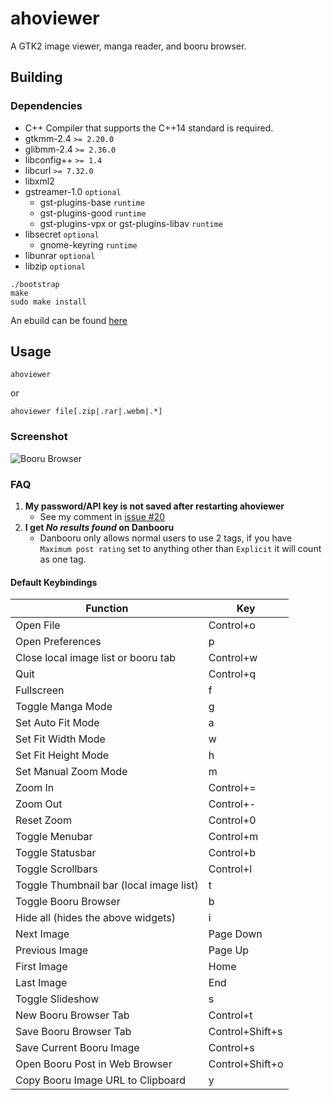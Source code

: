 # ahoviewer

A GTK2 image viewer, manga reader, and booru browser.

## Building
### Dependencies
* C++ Compiler that supports the C++14 standard is required.
* gtkmm-2.4 `>= 2.20.0`
* glibmm-2.4 `>= 2.36.0`
* libconfig++ `>= 1.4`
* libcurl `>= 7.32.0`
* libxml2
* gstreamer-1.0 `optional`
    * gst-plugins-base `runtime`
    * gst-plugins-good `runtime`
    * gst-plugins-vpx or gst-plugins-libav `runtime`
* libsecret `optional`
    * gnome-keyring `runtime`
* libunrar `optional`
* libzip `optional`

```
./bootstrap
make
sudo make install
```

An ebuild can be found
[here](https://gist.githubusercontent.com/ahodesuka/9c06310db83087f3be2d2a0c4a0ac062/raw)

## Usage

    ahoviewer

or

    ahoviewer file[.zip|.rar|.webm|.*]

### Screenshot
![Booru Browser](https://camo.githubusercontent.com/ad37a28fc1f47a41d1c79409ab31e3e01a1507e9/68747470733a2f2f692e696d6775722e636f6d2f486e47656368662e676966)

### FAQ
1. **My password/API key is not saved after restarting ahoviewer**
   * See my comment in [issue #20](https://github.com/ahodesuka/ahoviewer/issues/20#issuecomment-157997909)
2. **I get *No results found* on Danbooru**
   * Danbooru only allows normal users to use 2 tags, if you have `Maximum post rating` set to anything other than `Explicit` it will count as one tag.

#### Default Keybindings
| Function                                  | Key             |
| ----------------------------------------- | --------------- |
| Open File                                 | Control+o       |
| Open Preferences                          | p               |
| Close local image list or booru tab       | Control+w       |
| Quit                                      | Control+q       |
| Fullscreen                                | f               |
| Toggle Manga Mode                         | g               |
| Set Auto Fit Mode                         | a               |
| Set Fit Width Mode                        | w               |
| Set Fit Height Mode                       | h               |
| Set Manual Zoom Mode                      | m               |
| Zoom In                                   | Control+=       |
| Zoom Out                                  | Control+-       |
| Reset Zoom                                | Control+0       |
| Toggle Menubar                            | Control+m       |
| Toggle Statusbar                          | Control+b       |
| Toggle Scrollbars                         | Control+l       |
| Toggle Thumbnail bar (local image list)   | t               |
| Toggle Booru Browser                      | b               |
| Hide all (hides the above widgets)        | i               |
| Next Image                                | Page Down       |
| Previous Image                            | Page Up         |
| First Image                               | Home            |
| Last Image                                | End             |
| Toggle Slideshow                          | s               |
| New Booru Browser Tab                     | Control+t       |
| Save Booru Browser Tab                    | Control+Shift+s |
| Save Current Booru Image                  | Control+s       |
| Open Booru Post in Web Browser            | Control+Shift+o |
| Copy Booru Image URL to Clipboard         | y               |
